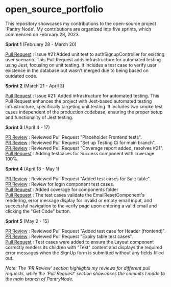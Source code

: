 # open_source_portfolio
This repository showcases my contributions to the open-source project 'Pantry Node'. My contributions are organized into five sprints, which commenced on February 28, 2023.

**Sprint 1**  (February 28 - March 20)

[Pull Request](https://github.com/ChicoState/PantryNode/pull/59) : Issue #21:Added unit test to authSignupController for existing user scenario. This Pull Request adds infrastructure for automated testing using Jest, focusing on unit testing. It includes a test case to verify user existence in the database but wasn't merged due to being based on outdated code.

**Sprint 2**  (March 21 - April 3)

[Pull Request](https://github.com/ChicoState/PantryNode/pull/75) : Issue #21: Added infrastructure for automated testing. This Pull Request enhances the project with Jest-based automated testing infrastructure, specifically targeting unit testing. It includes two smoke test cases independent of the production codebase, ensuring the proper setup and functionality of Jest testing.

**Sprint 3**  (April 4 - 17)

[PR Review](https://github.com/ChicoState/PantryNode/pull/166#pullrequestreview-1390804306) : Reviewed Pull Request "Placeholder Frontend tests".  
[PR Review](https://github.com/ChicoState/PantryNode/pull/169#pullrequestreview-1392728765) : Reviewed Pull Request "Set up Testing Ci for main branch".  
[PR Review](https://github.com/ChicoState/PantryNode/pull/179#pullrequestreview-1394927771) : Reviewed Pull Request "Coverage report added, resolves #21".  
[Pull Request](https://github.com/ChicoState/PantryNode/pull/186) : Adding testcases for Success component with coverage 100%.  

**Sprint 4**  (April 18 - May 1)

[PR Review](https://github.com/ChicoState/PantryNode/pull/225) : Reviewed Pull Request "Added test cases for Sale table".  
[PR Review](https://github.com/ChicoState/PantryNode/pull/219#pullrequestreview-1407060091) : Review for login component test cases.  
[Pull Request](https://github.com/ChicoState/PantryNode/pull/219/commits/2f8bb541bf167dedd533ab3cffa12dcd39b5b96a) : Added coverage for components folder  
[Pull Request](https://github.com/ChicoState/PantryNode/pull/219/commits/ec08d41fffba108af2e13ea6a0bfa9de586dd11f) : The test cases validate the EmailResetComponent's rendering, error message display for invalid or empty email input, and successful navigation to the verify page upon entering a valid email and clicking the "Get Code" button. 

**Sprint 5** (May 2 - 15)  

[PR Review](https://github.com/ChicoState/PantryNode/pull/245#pullrequestreview-1425474768) : Reviewed Pull Request "Added test case for Header (frontend)".  
[PR Review](https://github.com/ChicoState/PantryNode/pull/248#pullrequestreview-1425814595) : Reviewed Pull Request "Expiry table test cases".     
[Pull Request](https://github.com/ChicoState/PantryNode/pull/246) : Test cases were added to ensure the Layout component correctly renders its children with "Test" content and displays the required error messages when the SignUp form is submitted without any fields filled out.   

*Note: The 'PR Review' section highlights my reviews for different pull requests, while the 'Pull Request' section showcases the commits I made to the main branch of PantryNode.*
